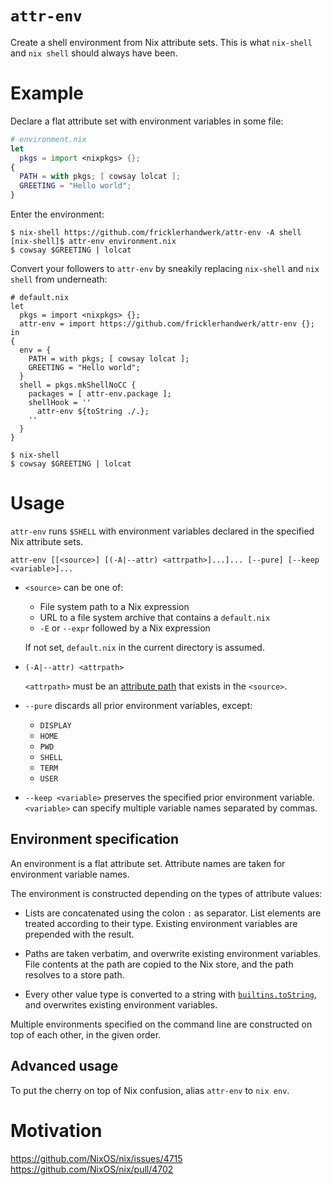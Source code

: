 # `attr-env`

Create a shell environment from Nix attribute sets.
This is what `nix-shell` and `nix shell` should always have been.


# Example

Declare a flat attribute set with environment variables in some file:

```nix
# environment.nix
let
  pkgs = import <nixpkgs> {};
{
  PATH = with pkgs; [ cowsay lolcat ];
  GREETING = "Hello world";
}
```

Enter the environment:

```shell-session
$ nix-shell https://github.com/fricklerhandwerk/attr-env -A shell
[nix-shell]$ attr-env environment.nix
$ cowsay $GREETING | lolcat
```

Convert your followers to `attr-env` by sneakily replacing `nix-shell` and `nix shell` from underneath:

```
# default.nix
let
  pkgs = import <nixpkgs> {};
  attr-env = import https://github.com/fricklerhandwerk/attr-env {};
in
{
  env = {
    PATH = with pkgs; [ cowsay lolcat ];
    GREETING = "Hello world";
  }
  shell = pkgs.mkShellNoCC {
    packages = [ attr-env.package ];
    shellHook = ''
      attr-env ${toString ./.};
    ''
  }
}
```

```shell-session
$ nix-shell
$ cowsay $GREETING | lolcat
```

# Usage

`attr-env` runs `$SHELL` with environment variables declared in the specified Nix attribute sets.

```
attr-env [[<source>] [(-A|--attr) <attrpath>]...]... [--pure] [--keep <variable>]...
```

- `<source>` can be one of:
  - File system path to a Nix expression
  - URL to a file system archive that contains a `default.nix`
  - `-E` or `--expr` followed by a Nix expression

  If not set, `default.nix` in the current directory is assumed.

- `(-A|--attr) <attrpath>`

  `<attrpath>` must be an [attribute path](https://nix.dev/manual/nix/2.19/language/operators#attribute-selection) that exists in the `<source>`.

- `--pure` discards all prior environment variables, except:

  - `DISPLAY`
  - `HOME`
  - `PWD`
  - `SHELL`
  - `TERM`
  - `USER`

- `--keep <variable>` preserves the specified prior environment variable.
  `<variable>` can specify multiple variable names separated by commas.

## Environment specification

An environment is a flat attribute set.
Attribute names are taken for environment variable names.

The environment is constructed depending on the types of attribute values:
- Lists are concatenated using the colon `:` as separator.
  List elements are treated according to their type.
  Existing environment variables are prepended with the result.

- Paths are taken verbatim, and overwrite existing environment variables.
  File contents at the path are copied to the Nix store, and the path resolves to a store path.

- Every other value type is converted to a string with [`builtins.toString`](https://nixos.org/manual/nix/stable/language/builtins.html#builtins-toString), and overwrites existing environment variables.

Multiple environments specified on the command line are constructed on top of each other, in the given order.

## Advanced usage

To put the cherry on top of Nix confusion, alias `attr-env` to `nix env`.

# Motivation

https://github.com/NixOS/nix/issues/4715
https://github.com/NixOS/nix/pull/4702
